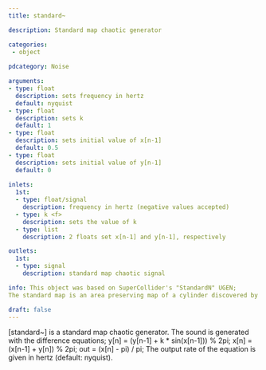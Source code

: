 ```yaml
---
title: standard~

description: Standard map chaotic generator

categories:
 - object
 
pdcategory: Noise 

arguments:
- type: float
  description: sets frequency in hertz
  default: nyquist
- type: float
  description: sets k
  default: 1
- type: float
  description: sets initial value of x[n-1]
  default: 0.5
- type: float
  description: sets initial value of y[n-1] 
  default: 0
  
inlets:
  1st:
  - type: float/signal
    description: frequency in hertz (negative values accepted)
  - type: k <f>
    description: sets the value of k
  - type: list
    description: 2 floats set x[n-1] and y[n-1], respectively

outlets:
  1st:
  - type: signal
    description: standard map chaotic signal

info: This object was based on SuperCollider's "StandardN" UGEN;
The standard map is an area preserving map of a cylinder discovered by the plasma physicist Boris Chirikov.

draft: false
---
```


[standard~] is a standard map chaotic generator. The sound is generated with the difference equations;
y[n] = (y[n-1] + k * sin(x[n-1])) % 2pi;
x[n] = (x[n-1] + y[n]) % 2pi;
out = (x[n] - pi) / pi;
The output rate of the equation is given in hertz (default: nyquist).
